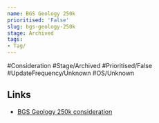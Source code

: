 ```yaml
---
name: BGS Geology 250k
prioritised: 'False'
slug: bgs-geology-250k
stage: Archived
tags:
- Tag/
---
```


#Consideration #Stage/Archived #Prioritised/False #UpdateFrequency/Unknown #OS/Unknown



## Links

* [BGS Geology 250k consideration](https://design.planning.data.gov.uk/planning-consideration/bgs-geology-250k)